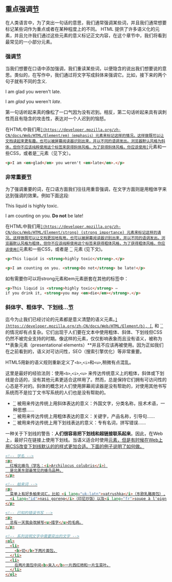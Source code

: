 ## 重点强调[节](https://developer.mozilla.org/zh-CN/docs/Learn/HTML/Introduction_to_HTML/HTML_text_fundamentals#%E9%87%8D%E7%82%B9%E5%BC%BA%E8%B0%83)

在人类语言中，为了突出一句话的意思，我们通常强调某些词，并且我们通常想要标记某些词作为重点或者在某种程度上的不同。 HTML 提供了许多语义化的元素，并且允许我们通过这些元素的意义标记正文内容，在这个章节中，我们将看到最常见的一小部分元素。

### 强调[节](https://developer.mozilla.org/zh-CN/docs/Learn/HTML/Introduction_to_HTML/HTML_text_fundamentals#%E5%BC%BA%E8%B0%83)

当我们想要在口语中添加强调，我们重读某些词，以便隐含的说出我们想要说的意思。类似的，在写作中，我们通过将文字写成斜体来强调它。比如，接下来的两个句子就有不同的含义.

I am glad you weren't late.

I am *glad* you weren't *late*.

第一句话听起来真的像松了一口气因为没有迟到。相反，第二句话听起来具有讽刺性而且有隐含的攻击性，表达对一个人迟到的恼怒。

在HTML中我们用[``](https://developer.mozilla.org/zh-CN/docs/Web/HTML/Element/em)（emphasis）元素来标记这样的情况。这样做既可以让文档读起来更有趣，也可以被屏幕阅读器识别出来，并以不同的语调发出。浏览器默认风格为斜体，但你不应该纯粹使用这个标签来获得斜体风格，为了获得斜体风格，你应该使用[``](https://developer.mozilla.org/zh-CN/docs/Web/HTML/Element/span)元素和一些CSS，或者是[``](https://developer.mozilla.org/zh-CN/docs/Web/HTML/Element/i)元素（见下文）。

```html
<p>I am <em>glad</em> you weren't <em>late</em>.</p>
```

### 非常重要[节](https://developer.mozilla.org/zh-CN/docs/Learn/HTML/Introduction_to_HTML/HTML_text_fundamentals#%E9%9D%9E%E5%B8%B8%E9%87%8D%E8%A6%81)

为了强调重要的词，在口语方面我们往往用重音强调，在文字方面则是用粗体字来达到强调的效果。例如下面这段:

This liquid is highly toxic.

I am counting on you. **Do not** be late!

在HTML中我们用[``](https://developer.mozilla.org/zh-CN/docs/Web/HTML/Element/strong) (strong importance) 元素来标记这样的请况。这样做既可以让文档更加地有用，也可以被屏幕阅读器识别出来，并以不同的语调发出。浏览器默认风格为粗体，但你不应该纯粹使用这个标签来获得粗体风格，为了获得粗体风格，你应该使用[``](https://developer.mozilla.org/zh-CN/docs/Web/HTML/Element/span)元素和一些CSS，或者是 [``](https://developer.mozilla.org/zh-CN/docs/Web/HTML/Element/b) 元素 (见下文)。

```html
<p>This liquid is <strong>highly toxic</strong>.</p>

<p>I am counting on you. <strong>Do not</strong> be late!</p>
```

如有需要你可以将strong元素和em元素嵌套在其他的标签中：

```html
<p>This liquid is <strong>highly toxic</strong> —
if you drink it, <strong>you may <em>die</em></strong>.</p>
```

### 斜体字、粗体字、下划线...[节](https://developer.mozilla.org/zh-CN/docs/Learn/HTML/Introduction_to_HTML/HTML_text_fundamentals#%E6%96%9C%E4%BD%93%E5%AD%97%E3%80%81%E7%B2%97%E4%BD%93%E5%AD%97%E3%80%81%E4%B8%8B%E5%88%92%E7%BA%BF...)

迄今为止我们已经讨论的元素都是意义清楚的语义元素。[``](https://developer.mozilla.org/zh-CN/docs/Web/HTML/Element/b), [``](https://developer.mozilla.org/zh-CN/docs/Web/HTML/Element/i), 和 [``](https://developer.mozilla.org/zh-CN/docs/Web/HTML/Element/u) 的情况却有点复杂。它们出现于人们要在文本中使用粗体、斜体、下划线但CSS仍然不被完全支持的时期。像这样的元素，仅仅影响表象而且没有语义，被称为**表象元素（presentational elements）**并且不应该再被使用。因为正如我们在之前看到的，语义对可访问性，SEO（搜索引擎优化）等非常重要。

HTML5用新的语义规则重新定义了`<b>`,`<i>`和`<u>`,稍微有点混乱。

这里是最好的经验法则：使用`<b>`,`<i>`,`<u>` 来传达传统意义上的粗体，斜体或下划线是合适的，没有其他元素更适合这样用了。然而，总是保持它们拥有可访问性的心态是不对的。斜体的概念对人们使用屏幕阅读器是没有帮助的，对使用其他书写系统而不是拉丁文书写系统的人们也是没有帮助的。

- [``](https://developer.mozilla.org/zh-CN/docs/Web/HTML/Element/i) 被用来传达传统上用斜体表达的意义：外国文字，分类名称，技术术语，一种思想……
- [``](https://developer.mozilla.org/zh-CN/docs/Web/HTML/Element/b) 被用来传达传统上用粗体表达的意义：关键字，产品名称，引导句……
- [``](https://developer.mozilla.org/zh-CN/docs/Web/HTML/Element/u) 被用来传达传统上用下划线表达的意义：专有名词，拼写错误……

一种关于下划线的警告：**人们很容易把下划线和超链接联系起来**。因此，在Web上，最好只在链接上使用下划线。当语义适合时使用<u>元素，但是有时候在Web上用CSS改变下划线默认的的样式更加合适。下面的例子说明了如何做。

```html
<!-- 学名 -->
<p>
  红喉北蜂鸟（学名：<i>Archilocus colubris</i>）
  是北美东部最常见的蜂鸟品种。
</p>

<!-- 舶来词 -->
<p>
  菜单上有好多舶来词汇，比如 <i lang="uk-latn">vatrushka</i>（东欧乳酪面包）,
  <i lang="id">nasi goreng</i>（印尼炒饭）以及<i lang="fr">soupe à l'oignon</i>（法式洋葱汤）。
</p>

<!-- 已知的错误书写 -->
<p>
  总有一天我会改掉写<u>措字</u>的毛病。
</p>

<!-- 系列说明文字中需要突出的文字 -->
<ol>
  <li>
    <b>切</b>下两片面包，
  </li>
  <li>
    在两片面包中间<b>夹入</b>一片西红柿和一片生菜叶。
  </li>
</ol>
```